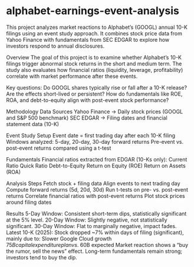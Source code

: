 # alphabet-earnings-event-analysis

This project analyzes market reactions to Alphabet’s (GOOGL) annual 10-K filings using an event study approach. It combines stock price data from Yahoo Finance with fundamentals from SEC EDGAR to explore how investors respond to annual disclosures.

Overview
The goal of this project is to examine whether Alphabet’s 10-K filings trigger abnormal stock returns in the short and medium term. The study also evaluates how financial ratios (liquidity, leverage, profitability) correlate with market performance after these events.

Key questions:
Do GOOGL shares typically rise or fall after a 10-K release?
Are the effects short-lived or persistent?
How do fundamentals like ROE, ROA, and debt-to-equity align with post-event stock performance?

Methodology
Data Sources
Yahoo Finance → Daily stock prices (GOOGL and S&P 500 benchmark)
SEC EDGAR → Filing dates and financial statement data (10-K)

Event Study Setup
Event date = first trading day after each 10-K filing
Windows analyzed: 5-day, 20-day, 30-day forward returns
Pre-event vs. post-event returns compared using a t-test

Fundamentals
Financial ratios extracted from EDGAR (10-Ks only):
Current Ratio
Quick Ratio
Debt-to-Equity
Return on Equity (ROE)
Return on Assets (ROA)

Analysis Steps
Fetch stock + filing data
Align events to next trading day
Compute forward returns (5d, 20d, 30d)
Run t-tests on pre- vs. post-event returns
Correlate financial ratios with post-event returns
Plot stock prices around filing dates

Results
5-Day Window: Consistent short-term dips, statistically significant at the 5% level.
20-Day Window: Slightly negative, not statistically significant.
30-Day Window: Flat to marginally negative, impact fades.
Latest 10-K (2025): Stock dropped ~7% within days of filing (significant), mainly due to:
Slower Google Cloud growth 
$75B capital expenditure plan vs. ~$60B expected
Market reaction shows a “buy the rumor, sell the news” effect.
Long-term fundamentals remain strong; investors tend to buy the dip.

